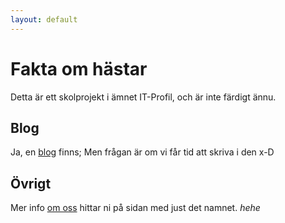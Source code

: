 ```yaml
---
layout: default
---
```

Fakta om hästar
===============
Detta är ett skolprojekt i ämnet IT-Profil, och är inte färdigt ännu.

Blog
----
Ja, en [blog](Blog.html) finns; Men frågan är om vi får tid att skriva i den x-D

Övrigt
------
Mer info [om oss](OmOss.html) hittar ni på sidan med just det namnet. *hehe*



